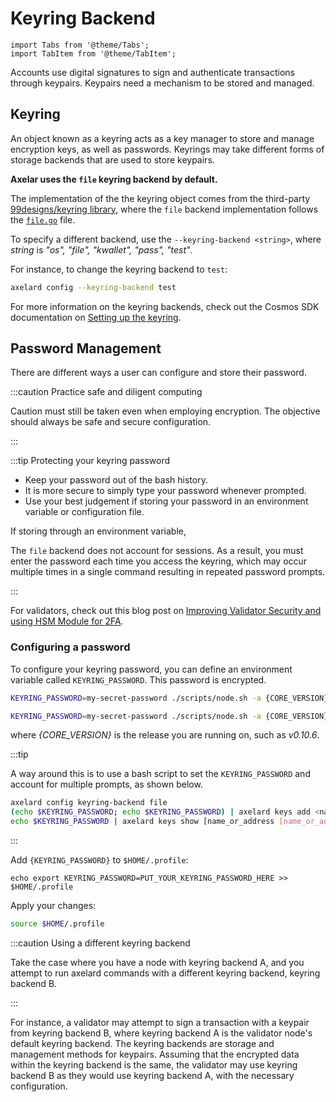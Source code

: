 # Keyring Backend

```mdx-code-block
import Tabs from '@theme/Tabs';
import TabItem from '@theme/TabItem';
```

Accounts use digital signatures to sign and authenticate transactions through keypairs. Keypairs need 
a mechanism to be stored and managed. 

## Keyring

An object known as a keyring acts as a key manager to store and manage encryption keys, as 
well as passwords. Keyrings may take different forms of storage backends that are used to 
store keypairs.

**Axelar uses the `file` keyring backend by default.** 

The implementation of the the keyring object comes from the third-party 
[99designs/keyring library](https://github.com/99designs/keyring), 
where the `file` backend implementation follows the 
[`file.go`](https://github.com/99designs/keyring/blob/master/file.go) file.

To specify a different backend, use the `--keyring-backend <string>`, where *string* 
is *"os", "file", "kwallet", "pass", "test"*.

For instance, to change the keyring backend to `test`: 

```bash
axelard config --keyring-backend test
```

For more information on the keyring backends, check out the Cosmos SDK documentation on 
[Setting up the keyring](https://docs.cosmos.network/v0.42/run-node/keyring.html). 

## Password Management

There are different ways a user can configure and store their password.

:::caution Practice safe and diligent computing

Caution must still be taken even when employing encryption.
The objective should always be safe and secure configuration.

:::

:::tip Protecting your keyring password

* Keep your password out of the bash history.
* It is more secure to simply type your password whenever prompted.
* Use your best judgement if storing your password in an environment variable or configuration 
  file.

If storing through an environment variable, 

The `file` backend does not account for sessions. As a result, you must enter the password each 
time you access the keyring, which may occur multiple times in a single command resulting in repeated 
password prompts.

:::

For validators, check out this blog post on 
[Improving Validator Security and using HSM Module for 2FA](https://medium.com/chainode-tech/improving-validator-security-and-using-hsm-module-for-2fa-aa8b451bd84f).

### Configuring a password

To configure your keyring password, you can define an environment variable called 
`KEYRING_PASSWORD`. This password is encrypted.

<Tabs groupId="network">
<TabItem value="mainnet" label="Mainnet" default>

```bash
KEYRING_PASSWORD=my-secret-password ./scripts/node.sh -a {CORE_VERSION} -n mainnet
```

</TabItem>

<TabItem value="testnet" label="Testnet">

```bash
KEYRING_PASSWORD=my-secret-password ./scripts/node.sh -a {CORE_VERSION} -n testnet
```

</TabItem>
</Tabs>

where *{CORE_VERSION}* is the release you are running on, such as *v0.10.6*.

:::tip

A way around this is to use a bash script to set the `KEYRING_PASSWORD` and account for multiple 
prompts, as shown below.

```bash
axelard config keyring-backend file                                                        # use file backend
(echo $KEYRING_PASSWORD; echo $KEYRING_PASSWORD) | axelard keys add <name> [flags]         # multiple prompts
echo $KEYRING_PASSWORD | axelard keys show [name_or_address [name_or_address...]] [flags]  # single prompt
```

:::

Add `{KEYRING_PASSWORD}` to `$HOME/.profile`:

```
echo export KEYRING_PASSWORD=PUT_YOUR_KEYRING_PASSWORD_HERE >> $HOME/.profile
```

Apply your changes:

```bash
source $HOME/.profile
```

:::caution Using a different keyring backend

Take the case where you have a node with keyring backend A, and you attempt to run axelard commands 
with a different keyring backend, keyring backend B. 

:::

For instance, a validator may attempt to sign a transaction with a keypair from keyring backend B, 
where keyring backend A is the validator node's default keyring backend. The keyring backends are 
storage and management methods for keypairs. Assuming that the encrypted data within the 
keyring backend is the same, the validator may use keyring backend B as they would use keyring 
backend A, with the necessary configuration.
